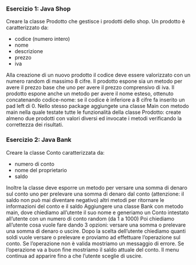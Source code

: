 ### Esercizio 1: Java Shop
Creare la classe Prodotto che gestisce i prodotti dello shop.
Un prodotto è caratterizzato da:
- codice (numero intero)
- nome
- descrizione
- prezzo
- iva
  
Alla creazione di un nuovo prodotto il codice deve essere valorizzato con un numero random di massimo 8 cifre.
Il prodotto espone sia un metodo per avere il prezzo base che uno per avere il prezzo comprensivo di iva.
Il prodotto espone anche un metodo per avere il nome esteso, ottenuto concatenando codice-nome: se il codice è inferiore a 8 cifre fa inserito un pad left di 0.
Nello stesso package aggiungete una classe Main con metodo main nella quale testate tutte le funzionalità della classe Prodotto: create almeno due prodotti con valori diversi ed invocate i metodi verificando la correttezza dei risultati.
### Esercizio 2: Java Bank
Creare la classe Conto caratterizzata da:
- numero di conto
- nome del proprietario
- saldo

Inoltre la classe deve esporre
un metodo per versare una somma di denaro sul conto
uno per prelevare una somma di denaro dal conto (attenzione: il saldo non può mai diventare negativo)
altri metodi per ritornare le informazioni del conto e il saldo
Aggiungere una classe Bank con metodo main, dove chiediamo all’utente il suo nome e generiamo un Conto intestato all’utente con un numero di conto random (da 1 a 1000)
Poi chiediamo all’utente cosa vuole fare dando 3 opzioni: versare una somma o prelevare una somma di denaro o uscire.
Dopo la scelta dell’utente chiediamo quanti soldi vuole versare o prelevare e proviamo ad effettuare l’operazione sul conto.
Se l’operazione non è valida mostriamo un messaggio di errore. Se l’operazione va a buon fine mostriamo il saldo attuale del conto. Il menu continua ad apparire fino a che l’utente sceglie di uscire.
